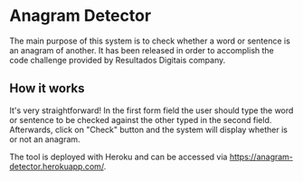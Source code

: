 Anagram Detector   
===============

The main purpose of this system is to check whether a word or sentence is an anagram of another.
It has been released in order to accomplish the code challenge provided by Resultados Digitais company.

How it works
----------

It's very straightforward! In the first form field the user should type the word or sentence to be 
checked against the other typed in the second field. Afterwards, click on "Check" button and the system
will display whether is or not an anagram.

The tool is deployed with Heroku and can be accessed via https://anagram-detector.herokuapp.com/.